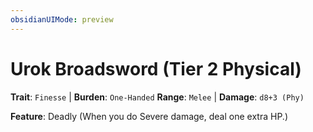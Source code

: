 ```yaml
---
obsidianUIMode: preview
---
```

# Urok Broadsword (Tier 2 Physical)

**Trait**: `Finesse` | **Burden**: `One-Handed`
**Range**: `Melee` | **Damage**: `d8+3 (Phy)`

**Feature**: Deadly (When you do Severe damage, deal one extra HP.)
